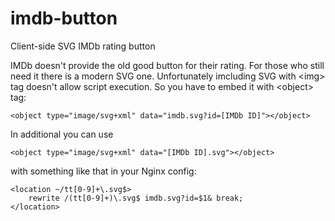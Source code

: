 # imdb-button
Client-side SVG IMDb rating button

IMDb doesn't provide the old good button for their rating. For those who still need it there is a modern SVG one.
Unfortunately imcluding SVG with &lt;img&gt; tag doesn't allow script execution. So you have to embed it with &lt;object&gt; tag:
```
<object type="image/svg+xml" data="imdb.svg?id=[IMDb ID]"></object>
```

In additional you can use 
```
<object type="image/svg+xml" data="[IMDb ID].svg"></object>
```
with something like that in your Nginx config:

```
<location ~/tt[0-9]+\.svg$>
	rewrite /(tt[0-9]+)\.svg$ imdb.svg?id=$1& break;
</location>
```